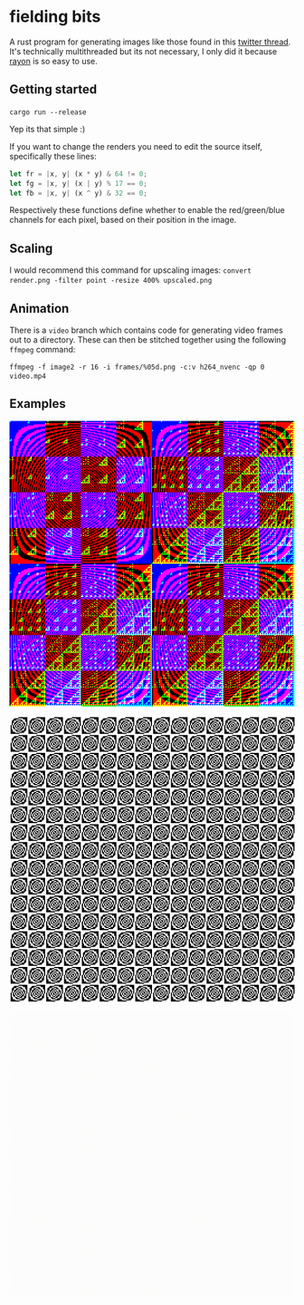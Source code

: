 # fielding bits
A rust program for generating images like those found in this [twitter thread](https://twitter.com/aemkei/status/1378106731386040322).
It's technically multithreaded but its not necessary, I only did it because [rayon](https://docs.rs/rayon/1.5.0/rayon/) is so easy to use.

## Getting started
``cargo run --release``

Yep its that simple :)

If you want to change the renders you need to edit the source itself, specifically these lines:
```rust
let fr = |x, y| (x * y) & 64 != 0;
let fg = |x, y| (x | y) % 17 == 0;
let fb = |x, y| (x ^ y) & 32 == 0;
```

Respectively these functions define whether to enable the red/green/blue channels for each pixel, based on their position in the image.

## Scaling
I would recommend this command for upscaling images: ``convert render.png -filter point -resize 400% upscaled.png``

## Animation
There is a `video` branch which contains code for generating video frames out to a directory.
These can then be stitched together using the following `ffmpeg` command:
```
ffmpeg -f image2 -r 16 -i frames/%05d.png -c:v h264_nvenc -qp 0 video.mp4
```

## Examples
![A checkerboard pattern, which has a checkerboard nested in every other square. Over all this there is a pattern of concentric circles.](https://github.com/tritoke/fielding_bits/blob/main/examples/checkerboard_mad.png)

![A grid where each tile contains a load of concentric circles.](https://github.com/tritoke/fielding_bits/blob/main/examples/funky.png)

![A gif where the screen slowly fills with dots.](https://github.com/tritoke/fielding_bits/blob/video/examples/dots.gif)
